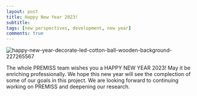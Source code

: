 ```yaml
---
layout: post
title: Happy New Year 2023! 
subtitle: 
tags: [new perspectives, development, new year]
comments: true
---
```

![happy-new-year-decorate-led-cotton-ball-wooden-background-227265567](https://user-images.githubusercontent.com/87107232/210966833-8964626b-d8ed-4856-9ca0-9e0eb6c2f7f2.jpg)

The whole PREMISS team wishes you a HAPPY NEW YEAR 2023! May it be enriching professionally.
We hope this new year will see the complection of some of our goals in this project. 
We are looking forward to continuing working on PREMISS and deepening our research. 
